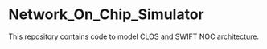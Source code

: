 # Network_On_Chip_Simulator
This repository contains code to model CLOS and SWIFT NOC architecture. 

